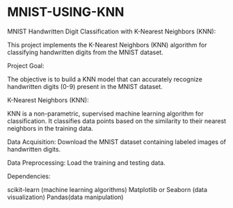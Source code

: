 # MNIST-USING-KNN

MNIST Handwritten Digit Classification with K-Nearest Neighbors (KNN):

This project implements the K-Nearest Neighbors (KNN) algorithm for classifying handwritten digits from the MNIST dataset.

Project Goal:

The objective is to build a KNN model that can accurately recognize handwritten digits (0-9) present in the MNIST dataset.

K-Nearest Neighbors (KNN):

KNN is a non-parametric, supervised machine learning algorithm for classification. It classifies data points based on the similarity to their nearest neighbors in the training data.


Data Acquisition: Download the MNIST dataset containing labeled images of handwritten digits.

Data Preprocessing:
Load the training and testing data.

Dependencies:

scikit-learn (machine learning algorithms)
Matplotlib or Seaborn (data visualization)
Pandas(data manipulation)
